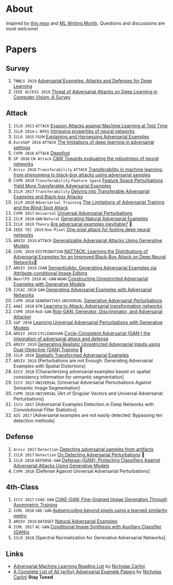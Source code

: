 # About
Inspired by [this repo](https://github.com/aleju/papers) and [ML Writing Month](https://docs.google.com/document/d/15o6m0I8g6O607mk5YPTh33Lu_aQYo7SpHhNSbLPQpWQ/mobilebasic?from=groupmessage#?utm_source=wechat_session&utm_medium=social&utm_oi=624560843380101120). Questions and discussions are most welcome!

# Papers

## Survey
1. `TNNLS 2019` [Adversarial Examples: Attacks and Defenses for Deep Learning](https://ieeexplore.ieee.org/document/8611298)
2. `IEEE ACCESS 2018` [Threat of Adversarial Attacks on Deep Learning in Computer Vision: A Survey](https://ieeexplore.ieee.org/document/8294186)


## Attack
1. `ICLR 2013` `ATTACK` [Evasion Attacks against Machine Learning at Test Time](./2013/Evasion_attacks_against_machine_learning_at_test_time.md)
2. `ICLR 2014` `L-BFGS` [Intriguing properties of neural networks](./2014/Intriguing_properties_of_neural_networks.md)
3. `ICLR 2015` `FGSM` [Explaining and Harnessing Adversarial Examples](./2015/Explaining_and_Harnessing_Adversarial_Examples.md)
4. `EuroS&P 2016` `ATTACK` [The limitations of deep learning in adversarial settings](./2016/The_limitations_of_deep_learning_in_adversarial_settings.md)
5. `CVPR 2016` `ATTACK` [Deepfool](./2016/DeepFool.md)
6. `SP 2016` `CW Attack` [C&W Towards evaluating the robustness of neural networks](./2016/Toward_evaluating_the_robustness_of_neural_networks.md)
7. `Arxiv 2016` `Transferability` `ATTACK` [Transferability in machine learning: from phenomena to black-box attacks using adversarial samples](./2016/Transferability_in_machine_learning.md)
8. `CVPR 2019` `Transferability` `Feature Space` [Feature Space Perturbations Yield More Transferable Adversarial Examples](./2019/Feature_Space_Perturbations_Yield_More_Transferable_Adversarial_Examples.md)
9. `ICLR 2017` `Transferability` [Delving into Transferable Adversarial Examples and Black-box Attacks](./2017/Delving_into_Transferable_Adversarial_Examples_and_Black-box_Attacks.md)
10. `ICLR 2019` `Adversarial Training` [The Limitations of Adversarial Training and the Blind-Spot Attack](./2019/The_Limitations_of_Adversarial_Training_and_the_Blind-Spot_Attack.md)
11. `CVPR 2017` `Universal` [Universal Adversarial Perturbations](./2017/Universal_Adversarial_Perturbations.md)
12. `ICLR 2018` `GAN` `Natural` [Generating Natural Adversarial Examples](./2018/Generating_Natural_Adversarial_Examples.md)
13. `ICLR 2019` `Theory` [Are adversarial examples inevitable?](./2019/Are_adversarial_examples_inevitable.md) :thought_balloon:
14. `IEEE TEC 2019` `One-Pixel` [One pixel attack for fooling deep neural networks](./2019/One_pixel_attack_for_fooling_deep_neural_networks.md)
15. `ARXIV 2019` `ATTACK` [Generalizable Adversarial Attacks Using Generative Models](./2019/Generalizable_Adversarial_Attacks_Using_Generative_Models.md)
16. `ICML 2019` `DISTRIBUTION` [NATTACK: Learning the Distributions of Adversarial Examples for an Improved Black-Box Attack on Deep Neural Networks](./2019/NATTACK_Learning_the_Distributions_of_Adversarial_Examples_for_an_Improved_Black_Box_Attack_on_Deep_Neural_Networks.md):thought_balloon:
17. `ARXIV 2019` `CGAN` [SemanticAdv: Generating Adversarial Examples via Attribute-conditional Image Editing](./2019/SemanticAdv_Generating_Adversarial_Examples_via_Attribute_conditional_Image_Editing.md)
18. `NeurlPS 2018` `AC-GAN` `WGAN` [Constructing Unrestricted Adversarial Examples with Generative Models](./2018/Constructing_Unrestricted_Adversarial_Examples_with_Generative_Models.md)
19. `IJCAI 2018` `GAN` [Generating Adversarial Examples with Adversarial Networks](./2018/Generating_Adversarial_Examples_with_Adversarial_Networks.md)
20. `CVPR 2018` `GENERATIVES` `UNIVERSAL` [Generative Adversarial Perturbations](./2018/Generative_Adversarial_Perturbations.md)
21. `AAAI 2018` `ATN` [Learning to Attack: Adversarial transformation networks](./2017/Adversarial_transformation_networks_Learning_to_generate_adversarial_examples.md)
22. `CVPR 2019` `Rob-GAN` [Rob-GAN: Generator, Discriminator, and Adversarial Attacker](./2019/Rob_GAN_Generator_Discriminator_and_Adversarial_Attacker.md)
23. `S&P 2018` [Learning Universal Adversarial Perturbations with Generative Models](./2018/Learning_Universal_Adversarial_Perturbations_with_Generative_Models.md)
24. `ARXIV 2019` `CYCLEADVGAN` [Cycle-Consistent Adversarial {GAN:} the integration of adversarial attack and defense](./2019/Cycle_Consistent_Adversarial_{GAN}_the_integration_of_adversarial_attack_and_defense.md)
25. `ARXIV 2019` [Generating Realistic Unrestricted Adversarial Inputs using Dual-Objective {GAN} Training](./2019/Generating_Realistic_Unrestricted_Adversarial_Inputs_using_Dual_Objective_{GAN}_Training.md) :thought_balloon:
26. `ICLR 2018` [Spatially Transformed Adversarial Examples](./2018/SPATIALLY_TRANSFORMED_ADVERSARIAL_EXAMPLES.md)
27. `ARXIV 2019` [Perturbations are not Enough: Generating Adversarial Examples with Spatial Distortions]
28. `ECCV 2018` [Characterizing adversarial examples based on spatial consistency information for semantic segmentation]
29. `ICCV 2017` `UNIVERSAL` [Universal Adversarial Perturbations Against Semantic Image Segmentation]
30. `CVPR 2018` `UNIVERSAL` [Art of Singular Vectors and Universal Adversarial Perturbations]
31. `ICCV 2017` [Adversarial Examples Detection in Deep Networks with Convolutional Filter Statistics]
32. `AIS 2017` [Adversarial examples are not easily detected: Bypassing ten detection methods]


## Defense
1. `Arxiv 2017` `Detection` [Detecting adversarial samples from artifacts](./2017/Detecting_Adversarial_Samples_from_Artifacts.md)
2. `ICLR 2017` `Detection` [On Detecting Adversarial Perturbations](./2017/On_Detecting_Adversarial_Perturbations.md) :thought_balloon:
3. `ICLR 2018` `DEFENSE-GAN` [Defense-{GAN}: Protecting Classifiers Against Adversarial Attacks Using Generative Models](./2018/Defense-{GAN}_Protecting_Classifiers_Against_Adversarial_Attacks_Using_Generative_Models.md)
4. `CVPR 2018` [Defense Against Universal Adversarial Perturbations]

## 4th-Class
1. `ICCV 2017` `CVAE-GAN` [CVAE-GAN: Fine-Grained Image Generation Through Asymmetric Training](./2017/CVAE-GAN_Fine-Grained_Image_Generation_Through_Asymmetric_Training.md)
2. `ICML 2016` `VAE-GAN` [Autoencoding beyond pixels using a learned similarity metric](./2016/Autoencoding_beyond_pixels_using_a_learned_similarity_metric.md) 
3. `ARXIV 2019` `DATASET` [Natural Adversarial Examples](./2019/Natural_Adversarial_Examples.md)
4. `ICML 2017` `AC-GAN` [Conditional Image Synthesis with Auxiliary Classifier {GAN}s](./2017/Conditional_Image_Synthesis_with_Auxiliary_Classifier_GANs.md)
5. `ICLR 2018` [Spectral Normalization for Generative Adversarial Networks]


## Links
- [Adversarial Machine Learning Reading List](https://nicholas.carlini.com/writing/2018/adversarial-machine-learning-reading-list.html) by [Nicholas Carlini](https://nicholas.carlini.com)
- [A Complete List of All (arXiv) Adversarial Example Papers](https://nicholas.carlini.com/writing/2019/all-adversarial-example-papers.html) by [Nicholas Carlini](https://nicholas.carlini.com) **Stay Tuned** 
